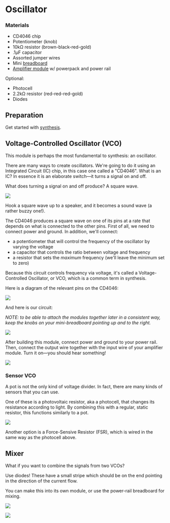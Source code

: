 # Oscillator

### Materials
- CD4046 chip
- Potentiometer (knob)
- 10kΩ resistor (brown-black-red-gold)
- .1µF capacitor
- Assorted jumper wires
- Mini [breadboard](breadboard.md)
- [Amplifier module](amp.md) w/ powerpack and power rail

Optional:
- Photocell
- 2.2kΩ resistor (red-red-red-gold)
- Diodes


## Preparation

Get started with [synthesis](synthesis.md).


## Voltage-Controlled Oscillator (VCO)

This module is perhaps the most fundamental to synthesis: an oscillator.

There are many ways to create oscillators. We're going to do it using an Integrated Circuit (IC) chip, in this case one called a "CD4046". What is an IC? In essence it is an elaborate switch—it turns a signal on and off.

What does turning a signal on and off produce? A square wave.

![](media/square_wave.jpg)

Hook a square wave up to a speaker, and it becomes a sound wave (a rather buzzy one!).

The CD4046 produces a square wave on one of its pins at a rate that depends on what is connected to the other pins. First of all, we need to connect power and ground. In addition, we'll connect:
- a potentiometer that will control the frequency of the oscillator by varying the voltage
- a capacitor that controls the ratio between voltage and frequency
- a resistor that sets the _maximum_ frequency (we'll leave the minimum set to zero)

Because this circuit controls frequency via voltage, it's called a Voltage-Controlled Oscillator, or VCO, which is a common term in synthesis.
 
Here is a diagram of the relevant pins on the CD4046:

![](media/cd4046_pinout.jpeg)

And here is our circuit:

_NOTE: to be able to attach the modules together later in a consistent way, keep the knobs on your mini-breadboard pointing up and to the right._

![](media/vco_bb.jpg)


After building this module, connect power and ground to your power rail. Then, connect the output wire together with the input wire of your amplifier module. Turn it on—you should hear something!

![](media/hookup_1.jpg)



### Sensor VCO

A pot is not the only kind of voltage divider. In fact, there are many kinds of sensors that you can use. 

One of these is a photovoltaic resistor, aka a photocell, that changes its resistance according to light. By combining this with a regular, static resistor, this functions similarly to a pot.

![](media/vco_sensor_bb.jpg)


Another option is a Force-Sensive Resistor (FSR), which is wired in the same way as the photocell above.


<!-- 
### VCO-Controlled VCO

What happens if you plug the output of one VCO into the potentiometer input of another VCO?

**diagram goes here**

![](media/hookup_2.jpg)
 -->

## Mixer

What if you want to combine the signals from two VCOs?

Use diodes! These have a small stripe which should be on the end pointing in the direction of the current flow.

You can make this into its own module, or use the power-rail breadboard for mixing.

![](media/mixer_bb.jpg)


![](media/hookup_3.png)



	